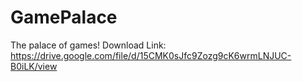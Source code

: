 # GamePalace
The palace of games!
Download Link: https://drive.google.com/file/d/15CMK0sJfc9Zozg9cK6wrmLNJUC-B0iLK/view
